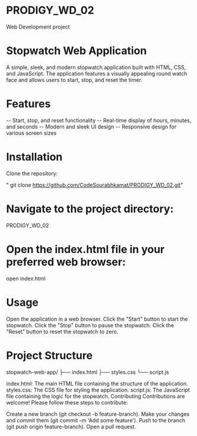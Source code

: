 # PRODIGY_WD_02
Web Development project 

# Stopwatch Web Application

A simple, sleek, and modern stopwatch application built with HTML, CSS, and JavaScript. The application features a visually appealing round watch face and allows users to start, stop, and reset the timer.

# Features
-- Start, stop, and reset functionality
-- Real-time display of hours, minutes, and seconds
-- Modern and sleek UI design
-- Responsive design for various screen sizes

# Installation
Clone the repository:

" git clone https://github.com/CodeSourabhkamat/PRODIGY_WD_02.git"

# Navigate to the project directory:

PRODIGY_WD_02

# Open the index.html file in your preferred web browser:

open index.html

# Usage
Open the application in a web browser.
Click the "Start" button to start the stopwatch.
Click the "Stop" button to pause the stopwatch.
Click the "Reset" button to reset the stopwatch to zero.

# Project Structure

stopwatch-web-app/
├── index.html
├── styles.css
└── script.js

index.html: The main HTML file containing the structure of the application.
styles.css: The CSS file for styling the application.
script.js: The JavaScript file containing the logic for the stopwatch.
Contributing
Contributions are welcome! Please follow these steps to contribute:

Create a new branch (git checkout -b feature-branch).
Make your changes and commit them (git commit -m 'Add some feature').
Push to the branch (git push origin feature-branch).
Open a pull request.
